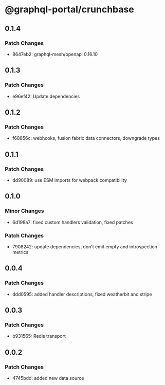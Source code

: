 # @graphql-portal/crunchbase

## 0.1.4

### Patch Changes

- 8647eb2: graphql-mesh/openapi 0.16.10

## 0.1.3

### Patch Changes

- e96ef42: Update dependencies

## 0.1.2

### Patch Changes

- f68856c: webhooks, fusion fabric data connectors, downgrade types

## 0.1.1

### Patch Changes

- dd90089: use ESM imports for webpack compatibility

## 0.1.0

### Minor Changes

- 6d198a7: fixed custom handlers validation, fixed patches

### Patch Changes

- 7908242: update dependencies, don't emit empty and introspection metrics

## 0.0.4

### Patch Changes

- ddd0595: added handler descriptions, fixed weatherbit and stripe

## 0.0.3

### Patch Changes

- b931565: Redis transport

## 0.0.2

### Patch Changes

- 4745bdd: added new data source
